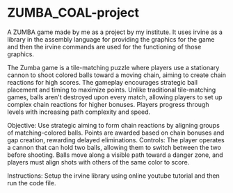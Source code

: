 # ZUMBA_COAL-project
A ZUMBA game made by me as a project by my institute. It uses irvine as a library in the assembly language for providing the graphics for the game and then the irvine commands are used for the functioning of those graphics.

The Zumba game is a tile-matching puzzle where players use a stationary cannon to shoot colored balls toward a moving chain, aiming to create chain reactions for high scores. The gameplay encourages strategic ball placement and timing to maximize points. Unlike traditional tile-matching games, balls aren't destroyed upon every match, allowing players to set up complex chain reactions for higher bonuses. Players progress through levels with increasing path complexity and speed.

Objective: Use strategic aiming to form chain reactions by aligning groups of matching-colored balls. Points are awarded based on chain bonuses and gap creation, rewarding delayed eliminations.
Controls: The player operates a cannon that can hold two balls, allowing them to switch between the two before shooting. Balls move along a visible path toward a danger zone, and players must align shots with others of the same color to score.

Instructions: Setup the irvine library using online youtube tutorial and then run the code file.
